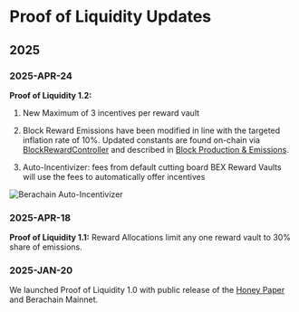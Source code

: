 # Proof of Liquidity Updates

## 2025

### 2025-APR-24

**Proof of Liquidity 1.2:**
1. New Maximum of 3 incentives per reward vault
2. Block Reward Emissions have been modified in line with the targeted inflation rate of 10%. Updated constants are found on-chain via [BlockRewardController](https://berascan.com/address/0x1AE7dD7AE06F6C58B4524d9c1f816094B1bcCD8e) and described in [Block Production & Emissions](/learn/pol/bgtmath).

3. Auto-Incentivizer: fees from default cutting board BEX Reward Vaults will use the fees to automatically offer incentives

![Berachain Auto-Incentivizer](/assets/auto-incentivizer.png)

### 2025-APR-18

**Proof of Liquidity 1.1:**   Reward Allocations limit any one reward vault to 30% share of emissions.

### 2025-JAN-20

We launched Proof of Liquidity 1.0 with public release of the [Honey Paper](https://honeypaper.berachain.com/) and Berachain Mainnet.
